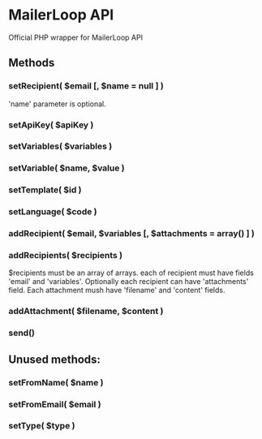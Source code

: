 # MailerLoop API

Official PHP wrapper for MailerLoop API

## Methods

### setRecipient( $email [, $name = null ] )

'name' parameter is optional.

### setApiKey( $apiKey )
### setVariables( $variables )
### setVariable( $name, $value )
### setTemplate( $id )
### setLanguage( $code )
### addRecipient( $email, $variables [, $attachments = array() ] )
### addRecipients( $recipients )

$recipients must be an array of arrays. each of recipient must have fields 'email' and 'variables'. 
Optionally each recipient can have 'attachments' field. Each attachment mush have 'filename' and 'content' fields.

### addAttachment( $filename, $content )
### send()

## Unused methods:
### setFromName( $name )
### setFromEmail( $email )
### setType( $type )